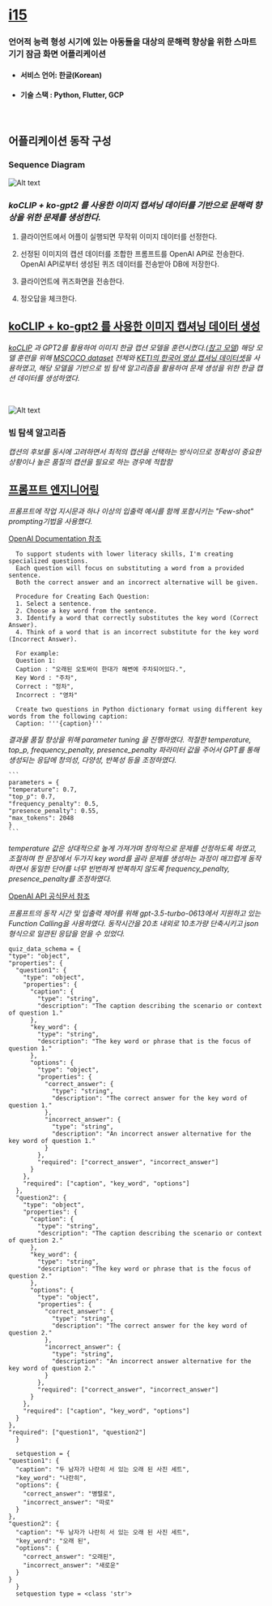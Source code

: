 # [i15](https://github.com/elliekim9881/AIFFELthon_I15)

### 언어적 능력 형성 시기에 있는 아동들을 대상의 문해력 향상을 위한 스마트기기 잠금 화면 어플리케이션


- #### 서비스 언어: 한글(Korean)
- #### 기술 스택 : Python, Flutter, GCP

<br>


## 어플리케이션 동작 구성
### Sequence Diagram

  ![Alt text](i15_%EC%8B%9C%ED%80%80%EC%8A%A4.png)
### *koCLIP + ko-gpt2 를 사용한 이미지 캡셔닝 데이터를 기반으로 문해력 향상을 위한 문제를 생성한다.*

1. 클라이언트에서 어플이 실행되면 무작위 이미지 데이터를 선정한다.

2. 선정된 이미지의 캡션 데이터를 조합한 프롬프트를 OpenAI API로 전송한다. OpenAI API로부터 생성된 퀴즈 데이터를 전송받아 DB에 저장한다.

3. 클라이언트에 퀴즈화면을 전송한다.

4. 정오답을 체크한다.
   
## [koCLIP + ko-gpt2 를 사용한 이미지 캡셔닝 데이터 생성](https://github.com/elliekim9881/AIFFELthon_I15/tree/main/model_i15/koCLIP_gpt)
*[koCLIP](https://huggingface.co/koclip) 과 GPT2를 활용하여 이미지 한글 캡션 모델을 훈련시켰다.([참고 모델](https://www.reddit.com/r/MachineLearning/comments/q3xon8/p_fast_and_simple_image_captioning_model_using/)) 해당 모델 훈련을 위해 [MSCOCO dataset](https://cocodataset.org/#home) 전체와 [KETI의 한국어 영상 캡셔닝 데이터셋](https://aihub.or.kr/aihubdata/data/view.do?currMenu=120&topMenu=100&aihubDataSe=extrldata&dataSetSn=261)을 사용하였고,
  해당 모델을 기반으로 빔 탐색 알고리즘을 활용하여 문제 생성을 위한 한글 캡션 데이터를 생성하였다.*
  
  <br>

  ![Alt text](image-1.png)
  

  ### 빔 탐색 알고리즘
  *캡션의 후보를 동시에 고려하면서 최적의 캡션을 선택하는 방식이므로 정확성이 중요한 상황이나 높은 품질의 캡션을 필요로 하는 경우에 적합함*

  
## [프롬프트 엔지니어링](https://github.com/elliekim9881/AIFFELthon_I15/tree/main/quiz_i15/Setquestion_prompt)
*프롬프트에 작업 지시문과 하나 이상의 입출력 예시를 함께 포함시키는 "Few-shot" prompting기법을 사용했다.* 

[OpenAI Documentation 참조](https://platform.openai.com/docs/quickstart/add-some-examples?ref=seongjin.me&context=python)<br>
  ```
    To support students with lower literacy skills, I'm creating specialized questions.
    Each question will focus on substituting a word from a provided sentence.
    Both the correct answer and an incorrect alternative will be given.

    Procedure for Creating Each Question:
    1. Select a sentence.
    2. Choose a key word from the sentence.
    3. Identify a word that correctly substitutes the key word (Correct Answer).
    4. Think of a word that is an incorrect substitute for the key word (Incorrect Answer).

    For example:
    Question 1:
    Caption : "오래된 오토바이 한대가 해변에 주차되어있다.",
    Key Word : "주차",
    Correct : "정차",
    Incorrect : "영차"

    Create two questions in Python dictionary format using different key words from the following caption:
    Caption: '''{caption}'''
  ```
*결과물 품질 향상을 위해 parameter tuning 을 진행하였다. 적절한 temperature, top_p, frequency_penalty, presence_penalty 파라미터 값을 주어서 GPT를 통해 생성되는 응답에 창의성, 다양성, 반복성 등을 조정하였다.*

    ```
    parameters = {
    "temperature": 0.7,
    "top_p": 0.7,
    "frequency_penalty": 0.5,
    "presence_penalty": 0.55,
    "max_tokens": 2048
    }
    ```
*temperature 값은 상대적으로 높게 가져가며 창의적으로 문제를 선정하도록 하였고, 조절하며 한 문장에서 두가지 key word를 골라 문제를 생성하는 과정이 매끄럽게 동작하면서 동일한 단어를 너무 빈번하게 반복하지 않도록 frequency_penalty, presence_penalty를 조정하였다.* 

[OpenAI API 공식문서 참조](https://platform.openai.com/docs/api-reference/chat/create?ref=seongjin.me)

*프롬프트의 동작 시간 및 입출력 제어를 위해 gpt-3.5-turbo-0613에서 지원하고 있는 Function Calling을 사용하였다. 동작시간을 20초 내외로 10초가량 단축시키고 json 형식으로 일관된 응답을 얻을 수 있었다.*

  ```
  quiz_data_schema = {
  "type": "object",
  "properties": {
    "question1": {
      "type": "object",
      "properties": {
        "caption": {
          "type": "string",
          "description": "The caption describing the scenario or context of question 1."
        },
        "key_word": {
          "type": "string",
          "description": "The key word or phrase that is the focus of question 1."
        },
        "options": {
          "type": "object",
          "properties": {
            "correct_answer": {
              "type": "string",
              "description": "The correct answer for the key word of question 1."
            },
            "incorrect_answer": {
              "type": "string",
              "description": "An incorrect answer alternative for the key word of question 1."
            }
          },
          "required": ["correct_answer", "incorrect_answer"]
        }
      },
      "required": ["caption", "key_word", "options"]
    },
    "question2": {
      "type": "object",
      "properties": {
        "caption": {
          "type": "string",
          "description": "The caption describing the scenario or context of question 2."
        },
        "key_word": {
          "type": "string",
          "description": "The key word or phrase that is the focus of question 2."
        },
        "options": {
          "type": "object",
          "properties": {
            "correct_answer": {
              "type": "string",
              "description": "The correct answer for the key word of question 2."
            },
            "incorrect_answer": {
              "type": "string",
              "description": "An incorrect answer alternative for the key word of question 2."
            }
          },
          "required": ["correct_answer", "incorrect_answer"]
        }
      },
      "required": ["caption", "key_word", "options"]
    }
  },
  "required": ["question1", "question2"]
    }
  ```
  ```
    setquestion = {
  "question1": {
    "caption": "두 남자가 나란히 서 있는 오래 된 사진 세트",
    "key_word": "나란히",
    "options": {
      "correct_answer": "병렬로",
      "incorrect_answer": "따로"
    }
  },
  "question2": {
    "caption": "두 남자가 나란히 서 있는 오래 된 사진 세트",
    "key_word": "오래 된",
    "options": {
      "correct_answer": "오래된",
      "incorrect_answer": "새로운"
    }
  }
    }
    setquestion type = <class 'str'>
  ```
